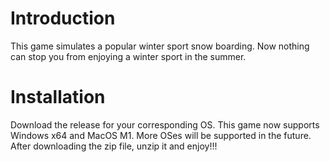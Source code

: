 # Introduction
This game simulates a popular winter sport snow boarding. Now nothing can stop you from enjoying a winter sport in the summer. 
# Installation
Download the release for your corresponding OS. This game now supports Windows x64 and MacOS M1. More OSes will be supported in the future. 
After downloading the zip file, unzip it and enjoy!!!
